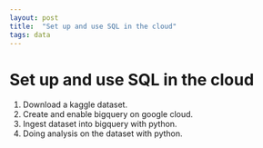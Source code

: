 ```yaml
---
layout: post
title:  "Set up and use SQL in the cloud"
tags: data
---
```


# Set up and use SQL in the cloud

1. Download a kaggle dataset.
2. Create and enable bigquery on google cloud. 
3. Ingest dataset into bigquery with python.
4. Doing analysis on the dataset with python. 
